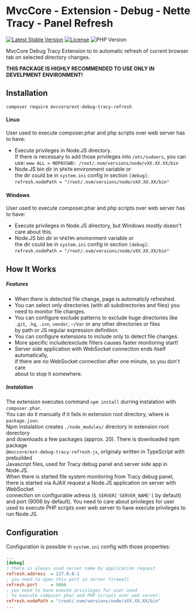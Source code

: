# MvcCore - Extension - Debug - Nette Tracy - Panel Refresh

[![Latest Stable Version](https://img.shields.io/badge/Stable-v5.0.6-brightgreen.svg?style=plastic)](https://github.com/mvccore/ext-debug-tracy-refresh/releases)
[![License](https://img.shields.io/badge/License-BSD%203-brightgreen.svg?style=plastic)](https://mvccore.github.io/docs/mvccore/5.0.0/LICENSE.md)
![PHP Version](https://img.shields.io/badge/PHP->=5.4-brightgreen.svg?style=plastic)

MvcCore Debug Tracy Extension to to automatic refresh of current browser tab on selected directory changes.

**THIS PACKAGE IS HIGHLY RECOMMENDED TO USE ONLY IN DEVELPMENT ENVIRONMENT!**


## Installation
```shell
composer require mvccore/ext-debug-tracy-refresh
```

#### Linux

User used to execute composer.phar and php scripts over web server has to have:
 - Execute privileges in Node.JS directory.  
   If there is necessary to add those privileges into `/etc/sudoers`, you can use:
   `www ALL = NOPASSWD: /root/.nvm/versions/node/vXX.XX.XX/bin`
 - Node.JS bin dir in `$PATH` environment variable or  
   the dir could be in `system.ini` config in section `[debug]`:  
   `refresh.nodePath = "/root/.nvm/versions/node/vXX.XX.XX/bin"`

#### Windows

User used to execute composer.phar and php scripts over web server has to have:
 - Execute privileges in Node.JS directory, but Windows mostly doesn't care about this.
 - Node.JS bin dir in `%PATH%` environment variable or  
   the dir could be in `system.ini` config in section `[debug]`:  
   `refresh.nodePath = "/root/.nvm/versions/node/vXX.XX.XX/bin"`

## How It Works

##### Features

- When there is detected file change, page is automaticly refreshed.
- You can select only directories (with all subdirectories and files) you need 
  to monitor file changes.
- You can configure exclude patterns to exclude huge directories like  
  `.git`, `.hg`, `.svn`, `vendor`, `~/Var` or any other directories or files  
  by path or JS regular expression definition.
- You can configure extensions to include only to detect file changes.
- More specific include/exclude filters causes faster monitoring start!
- Server side application with WebSocket connection ends itself automatically,  
  if there are no WebSocket connection after one minute, so you don't care  
  about to stop it somewhere.

##### Instalation

The extension executes command `npm install` durring instalation with `composer.phar`.  
You can do it manually if it fails in extension root directory, where is `package.json`.  
Npm instalation creates `./node_modules/` directory in extension root dorectory  
and downloads a few packages (approx. 20). There is downloaded npm package  
`@mvccore/ext-debug-tracy-refresh-js`, originaly written in TypeScript with prebuilded  
Javascript files, used for Tracy debug panel and server side app in Node.JS.  
When there is started file system monitoring from Tracy debug panel,  
there is started via AJAX request a Node.JS application on server with WebSocket  
connection on configurable adress (`$_SERVER['SERVER_NAME']` by default)  
and port (9006 by default). You need to care about privileges for user  
used to execute PHP scripts over web server to have execute privileges to run Node.JS. 

## Configuration

Configuration is possible in `system.ini` config with those properties:
```ini
...
[debug]
; there is always used server name by application request
refresh.address  = 127.0.0.1
; you need to open this port in server firewall
refresh.port     = 9006
; you need to have exeute privileges for user used 
; to execute composer.phar and PHP scripts over web server:
refresh.nodePath = "/root/.nvm/versions/node/vXX.XX.XX/bin"
...
```